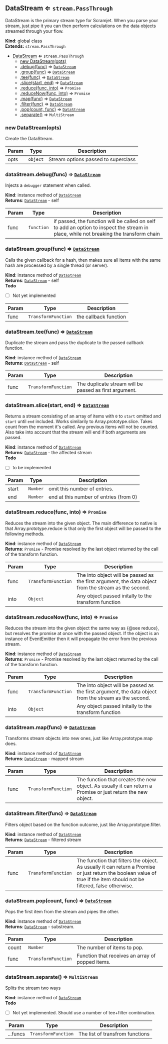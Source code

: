 <a name="DataStream"></a>

## DataStream ⇐ <code>stream.PassThrough</code>
DataStream is the primary stream type for Scramjet. When you parse yourstream, just pipe it you can then perform calculations on the data objectsstreamed through your flow.

**Kind**: global class  
**Extends:** <code>stream.PassThrough</code>  

* [DataStream](#DataStream) ⇐ <code>stream.PassThrough</code>
    * [new DataStream(opts)](#new_DataStream_new)
    * [.debug(func)](#DataStream+debug) ⇒ <code>[DataStream](#DataStream)</code>
    * [.group(func)](#DataStream+group) ⇒ <code>[DataStream](#DataStream)</code>
    * [.tee(func)](#DataStream+tee) ⇒ <code>[DataStream](#DataStream)</code>
    * [.slice(start, end)](#DataStream+slice) ⇒ <code>[DataStream](#DataStream)</code>
    * [.reduce(func, into)](#DataStream+reduce) ⇒ <code>Promise</code>
    * [.reduceNow(func, into)](#DataStream+reduceNow) ⇒ <code>Promise</code>
    * [.map(func)](#DataStream+map) ⇒ <code>[DataStream](#DataStream)</code>
    * [.filter(func)](#DataStream+filter) ⇒ <code>[DataStream](#DataStream)</code>
    * [.pop(count, func)](#DataStream+pop) ⇒ <code>[DataStream](#DataStream)</code>
    * [.separate()](#DataStream+separate) ⇒ <code>MultiStream</code>

<a name="new_DataStream_new"></a>

### new DataStream(opts)
Create the DataStream.


| Param | Type | Description |
| --- | --- | --- |
| opts | <code>object</code> | Stream options passed to superclass |

<a name="DataStream+debug"></a>

### dataStream.debug(func) ⇒ <code>[DataStream](#DataStream)</code>
Injects a ```debugger``` statement when called.

**Kind**: instance method of <code>[DataStream](#DataStream)</code>  
**Returns**: <code>[DataStream](#DataStream)</code> - self  

| Param | Type | Description |
| --- | --- | --- |
| func | <code>function</code> | if passed, the function will be called on self                         to add an option to inspect the stream in place,                         while not breaking the transform chain |

<a name="DataStream+group"></a>

### dataStream.group(func) ⇒ <code>[DataStream](#DataStream)</code>
Calls the given callback for a hash, then makes sure all items with thesame hash are processed by a single thread (or server).

**Kind**: instance method of <code>[DataStream](#DataStream)</code>  
**Returns**: <code>[DataStream](#DataStream)</code> - self  
**Todo**

- [ ] Not yet implemented


| Param | Type | Description |
| --- | --- | --- |
| func | <code>TransformFunction</code> | the callback function |

<a name="DataStream+tee"></a>

### dataStream.tee(func) ⇒ <code>[DataStream](#DataStream)</code>
Duplicate the stream and pass the duplicate to the passed callbackfunction.

**Kind**: instance method of <code>[DataStream](#DataStream)</code>  
**Returns**: <code>[DataStream](#DataStream)</code> - self  

| Param | Type | Description |
| --- | --- | --- |
| func | <code>TransformFunction</code> | The duplicate stream will be passed as                                  first argument. |

<a name="DataStream+slice"></a>

### dataStream.slice(start, end) ⇒ <code>[DataStream](#DataStream)</code>
Returns a stream consisting of an array of items with `0` to `start`omitted and `start` until `end` included. Works similarily toArray.prototype.slice.Takes count from the moment it's called. Any previous items will not becounted.Also take into account that the stream will end if both arguments arepassed.

**Kind**: instance method of <code>[DataStream](#DataStream)</code>  
**Returns**: <code>[DataStream](#DataStream)</code> - the affected stream  
**Todo**

- [ ] to be implemented


| Param | Type | Description |
| --- | --- | --- |
| start | <code>Number</code> | omit this number of entries. |
| end | <code>Number</code> | end at this number of entries (from 0) |

<a name="DataStream+reduce"></a>

### dataStream.reduce(func, into) ⇒ <code>Promise</code>
Reduces the stream into the given object. The main difference to nativeis that Array.prototype.reduce is that only the first object will bepassed to the following methods.

**Kind**: instance method of <code>[DataStream](#DataStream)</code>  
**Returns**: <code>Promise</code> - Promise resolved by the last object returned by the                   call of the transform function.  

| Param | Type | Description |
| --- | --- | --- |
| func | <code>TransformFunction</code> | The into object will be passed as the                                  first argument, the data object from the                                  stream as the second. |
| into | <code>Object</code> | Any object passed initally to the transform                       function |

<a name="DataStream+reduceNow"></a>

### dataStream.reduceNow(func, into) ⇒ <code>Promise</code>
Reduces the stream into the given object the same way as {@see reduce},but resolves the promise at once with the passed object.If the object is an instance of EventEmitter then it will propagate theerror from the previous stream.

**Kind**: instance method of <code>[DataStream](#DataStream)</code>  
**Returns**: <code>Promise</code> - Promise resolved by the last object returned by the                   call of the transform function.  

| Param | Type | Description |
| --- | --- | --- |
| func | <code>TransformFunction</code> | The into object will be passed as the                                  first argument, the data object from the                                  stream as the second. |
| into | <code>Object</code> | Any object passed initally to the transform                       function |

<a name="DataStream+map"></a>

### dataStream.map(func) ⇒ <code>[DataStream](#DataStream)</code>
Transforms stream objects into new ones, just like Array.prototype.mapdoes.

**Kind**: instance method of <code>[DataStream](#DataStream)</code>  
**Returns**: <code>[DataStream](#DataStream)</code> - mapped stream  

| Param | Type | Description |
| --- | --- | --- |
| func | <code>TransformFunction</code> | The function that creates the new                                  object. As usually it can return a                                  Promise or just return the new                                  object. |

<a name="DataStream+filter"></a>

### dataStream.filter(func) ⇒ <code>[DataStream](#DataStream)</code>
Filters object based on the function outcome, just likeArray.prototype.filter.

**Kind**: instance method of <code>[DataStream](#DataStream)</code>  
**Returns**: <code>[DataStream](#DataStream)</code> - filtered stream  

| Param | Type | Description |
| --- | --- | --- |
| func | <code>TransformFunction</code> | The function that filters the object.                                  As usually it can return a Promise or                                  just return the boolean value of true                                  if the item should not be filtered,                                  false otherwise. |

<a name="DataStream+pop"></a>

### dataStream.pop(count, func) ⇒ <code>[DataStream](#DataStream)</code>
Pops the first item from the stream and pipes the other.

**Kind**: instance method of <code>[DataStream](#DataStream)</code>  
**Returns**: <code>[DataStream](#DataStream)</code> - substream.  

| Param | Type | Description |
| --- | --- | --- |
| count | <code>Number</code> | The number of items to pop. |
| func | <code>TransformFunction</code> | Function that receives an array of popped                                 items. |

<a name="DataStream+separate"></a>

### dataStream.separate() ⇒ <code>MultiStream</code>
Splits the stream two ways

**Kind**: instance method of <code>[DataStream](#DataStream)</code>  
**Todo**

- [ ] Not yet implemented. Should use a number of tee+filter combination.


| Param | Type | Description |
| --- | --- | --- |
| ...funcs | <code>TransformFunction</code> | The list of transfrom functions |

